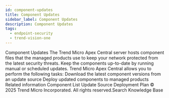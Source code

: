 ```yaml
---
id: component-updates
title: Component Updates
sidebar_label: Component Updates
description: Component Updates
tags:
  - endpoint-security
  - trend-vision-one
---
```


 Component Updates The Trend Micro Apex Central server hosts component files that the managed products use to keep your network protected from the latest security threats. Keep the components up-to-date by running manual or scheduled updates. Trend Micro Apex Central allows you to perform the following tasks: Download the latest component versions from an update source Deploy updated components to managed products Related information Component List Update Source Deployment Plan © 2025 Trend Micro Incorporated. All rights reserved.Search Knowledge Base